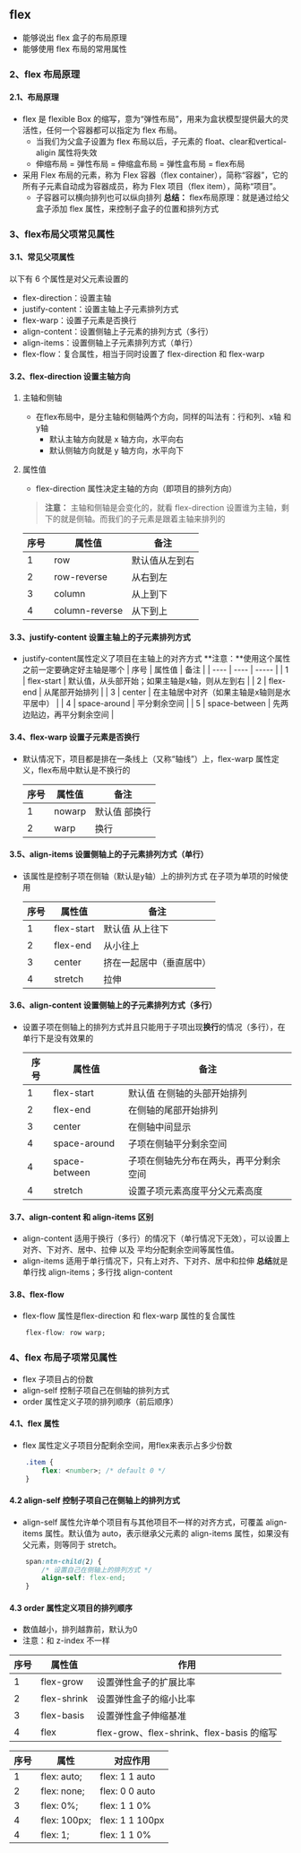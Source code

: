 ## flex

- 能够说出 flex 盒子的布局原理
- 能够使用 flex 布局的常用属性


### 2、flex 布局原理
#### 2.1、布局原理
- flex 是 flexible Box 的缩写，意为“弹性布局”，用来为盒状模型提供最大的灵活性，任何一个容器都可以指定为 flex 布局。
    - 当我们为父盒子设置为 flex 布局以后，子元素的 float、clear和vertical-aligin 属性将失效
    - 伸缩布局 = 弹性布局 = 伸缩盒布局 = 弹性盒布局 = flex布局
- 采用 Flex 布局的元素，称为 Flex 容器（flex container），简称“容器”，它的所有子元素自动成为容器成员，称为 Flex 项目（flex item），简称“项目”。
    - 子容器可以横向排列也可以纵向排列
**总结：** flex布局原理：就是通过给父盒子添加 flex 属性，来控制子盒子的位置和排列方式


### 3、flex布局父项常见属性
#### 3.1、常见父项属性
以下有 6 个属性是对父元素设置的
- flex-direction：设置主轴
- justify-content：设置主轴上子元素排列方式
- flex-warp：设置子元素是否换行
- align-content：设置侧轴上子元素的排列方式（多行）
- align-items：设置侧轴上子元素排列方式（单行）
- flex-flow：复合属性，相当于同时设置了 flex-direction 和 flex-warp

#### 3.2、flex-direction 设置主轴方向
1. 主轴和侧轴
    - 在flex布局中，是分主轴和侧轴两个方向，同样的叫法有：行和列、x轴 和 y轴
        - 默认主轴方向就是 x 轴方向，水平向右
        - 默认侧轴方向就是 y 轴方向，水平向下
2. 属性值
    - flex-direction 属性决定主轴的方向（即项目的排列方向）
    > **注意：** 主轴和侧轴是会变化的，就看 flex-direction 设置谁为主轴，剩下的就是侧轴。而我们的子元素是跟着主轴来排列的

    |  序号   | 属性值  | 备注 |
    |  ----  | ----  | -----  |
    | 1  | row |  默认值从左到右 |
    | 2  | row-reverse | 从右到左 |
    | 3  | column |  从上到下 |
    | 4  | column-reverse |  从下到上 |


#### 3.3、justify-content 设置主轴上的子元素排列方式
- justify-content属性定义了项目在主轴上的对齐方式
**注意：**使用这个属性之前一定要确定好主轴是哪个
    |  序号   | 属性值  | 备注 |
    |  ----  | ----  | -----  |
    | 1  | flex-start |  默认值，从头部开始；如果主轴是x轴，则从左到右 |
    | 2  | flex-end | 从尾部开始排列 |
    | 3  | center |  在主轴居中对齐（如果主轴是x轴则是水平居中） |
    | 4  | space-around |  平分剩余空间 |
    | 5  | space-between | 先两边贴边，再平分剩余空间 |


#### 3.4、flex-warp 设置子元素是否换行
- 默认情况下，项目都是排在一条线上（又称“轴线”）上，flex-warp 属性定义，flex布局中默认是不换行的

    |  序号   | 属性值  | 备注 |
    |  ----  | ----  | -----  |
    | 1  | nowarp |  默认值 部换行 |
    | 2  | warp | 换行 |


#### 3.5、align-items 设置侧轴上的子元素排列方式（单行）
- 该属性是控制子项在侧轴（默认是y轴）上的排列方式 在子项为单项的时候使用

    |  序号   | 属性值  | 备注 |
    |  ----  | ----  | -----  |
    | 1  | flex-start |  默认值 从上往下 |
    | 2  | flex-end | 从小往上 |
    | 3  | center | 挤在一起居中（垂直居中） |
    | 4  | stretch | 拉伸 |


#### 3.6、align-content 设置侧轴上的子元素排列方式（多行）
- 设置子项在侧轴上的排列方式并且只能用于子项出现**换行**的情况（多行），在单行下是没有效果的

    |  序号   | 属性值  | 备注 |
    |  ----  | ----  | -----  |
    | 1  | flex-start |  默认值 在侧轴的头部开始排列 |
    | 2  | flex-end | 在侧轴的尾部开始排列 |
    | 3  | center | 在侧轴中间显示 |
    | 4  | space-around | 子项在侧轴平分剩余空间 |
    | 4  | space-between | 子项在侧轴先分布在两头，再平分剩余空间 |
    | 4  | stretch | 设置子项元素高度平分父元素高度 |


#### 3.7、align-content 和 align-items 区别
- align-content 适用于换行（多行）的情况下（单行情况下无效），可以设置上对齐、下对齐、居中、拉伸 以及 平均分配剩余空间等属性值。
- align-items 适用于单行情况下，只有上对齐、下对齐、居中和拉伸
**总结**就是单行找 align-items；多行找 align-content


#### 3.8、flex-flow
- flex-flow 属性是flex-direction 和 flex-warp 属性的复合属性
```css
    flex-flow: row warp;
```


### 4、flex 布局子项常见属性
- flex 子项目占的份数
- align-self 控制子项自己在侧轴的排列方式
- order 属性定义子项的排列顺序（前后顺序）

#### 4.1、flex 属性
- flex 属性定义子项目分配剩余空间，用flex来表示占多少份数
```css
    .item {
        flex: <number>; /* default 0 */
    }
```

#### 4.2 align-self 控制子项自己在侧轴上的排列方式
- align-self 属性允许单个项目有与其他项目不一样的对齐方式，可覆盖 align-items 属性。默认值为 auto，表示继承父元素的 align-items 属性，如果没有父元素，则等同于 stretch。
```css
    span:ntn-child(2) {
        /* 设置自己在侧轴上的排列方式 */
        align-self: flex-end;
    }
```

#### 4.3 order 属性定义项目的排列顺序
- 数值越小，排列越靠前，默认为0
- 注意：和 z-index 不一样


|  序号   | 属性值  | 作用 |
|  ----  | ----  | -----  |
| 1  | flex-grow | 设置弹性盒子的扩展比率 |
| 2  | flex-shrink | 设置弹性盒子的缩小比率 |
| 3  | flex-basis |  设置弹性盒子伸缩基准 |
| 4  | flex | flex-grow、flex-shrink、flex-basis 的缩写 |


|  序号   | 属性  | 对应作用 |
|  ----  | ----  | -----  |
| 1  | flex: auto; |  flex: 1 1 auto |
| 2  | flex: none; | flex: 0 0 auto |
| 3  | flex: 0%;| flex: 1 1 0% |
| 4  | flex: 100px; | flex: 1 1 100px |
| 4  | flex: 1; | flex: 1 1 0% |